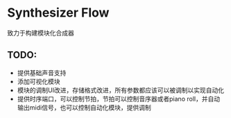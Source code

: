 # Synthesizer Flow

致力于构建模块化合成器

## TODO:
- 提供基础声音支持
- 添加可视化模块
- 模块的调制UI改进，存储格式改进，所有参数都应该可以被调制以实现自动化
- 提供时序端口，可以控制节拍，节拍可以控制音序器或者piano roll，并自动输出midi信号，也可以控制自动化模块，提供调制